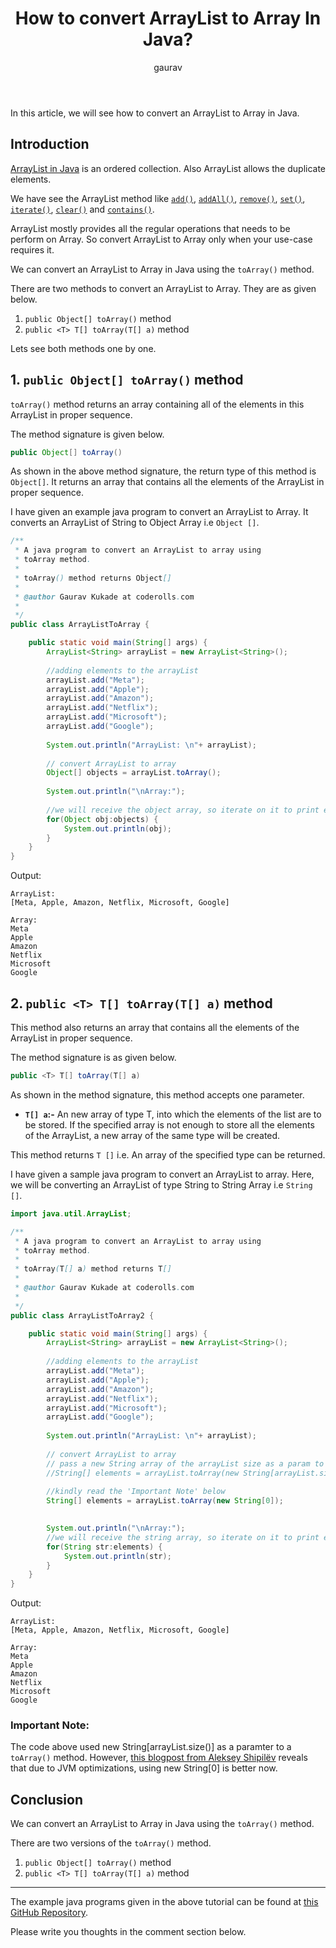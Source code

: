 ﻿---
layout: post
title: "How to convert ArrayList to Array In Java?"
author: gaurav
categories: [Collections, ArrayList]
description: "In this article, we will see how to convert an ArrayList to Array in Java."
---
In this article, we will see how to convert an ArrayList to Array in Java.

## Introduction

[ArrayList in Java](https://coderolls.com/arraylist-in-java/) is an ordered collection. Also ArrayList allows the duplicate elements.

We have see the ArrayList method like [`add()`](https://coderolls.com/add-element-in-arraylist/), [`addAll()`](http://https//coderolls.com/arraylist-addall-method-in-java/), [`remove()`](https://coderolls.com/remove-element-from-arraylist/), [`set()`](https://coderolls.com/change-element-in-arraylist/), [`iterate()`](http://coderolls.com/iterating-the-arraylist-in-java/), [`clear()`](http://coderolls.com/arraylist-clear-method-in-java/) and [`contains()`](http://coderolls.com/arraylist-contains-method).

ArrayList mostly provides all the regular operations that needs to be perform on Array. So convert ArrayList to Array only when your use-case requires it.

We can convert an ArrayList to Array in Java using the `toArray()` method. 

There are two methods to convert an ArrayList to Array. They are as given below.

1. `public Object[] toArray()` method
2. `public <T> T[] toArray(T[] a)` method

Lets see both methods one by one.

## 1. `public Object[] toArray()` method

`toArray()` method returns an array containing all of the elements in this ArrayList in proper sequence.

The method signature is given below.

```java
public Object[] toArray()
```

As shown in the above method signature, the return type of this method is `Object[]`. It returns an array that contains all the elements of the ArrayList in proper sequence.

I have given an example java program to convert an ArrayList to Array. It converts an ArrayList of String to Object Array i.e `Object []`.

```java
/**
 * A java program to convert an ArrayList to array using
 * toArray method.
 * 
 * toArray() method returns Object[]
 * 
 * @author Gaurav Kukade at coderolls.com
 *
 */
public class ArrayListToArray {

	public static void main(String[] args) {
		ArrayList<String> arrayList = new ArrayList<String>();
		
		//adding elements to the arrayList
		arrayList.add("Meta");
		arrayList.add("Apple");
		arrayList.add("Amazon");
		arrayList.add("Netflix");
		arrayList.add("Microsoft");
		arrayList.add("Google");
		
		System.out.println("ArrayList: \n"+ arrayList);
		
		// convert ArrayList to array
		Object[] objects = arrayList.toArray();
		
		System.out.println("\nArray:");
		
		//we will receive the object array, so iterate on it to print each element
		for(Object obj:objects) {
			System.out.println(obj);
		}
	}
}
```
Output:
```
ArrayList: 
[Meta, Apple, Amazon, Netflix, Microsoft, Google]

Array:
Meta
Apple
Amazon
Netflix
Microsoft
Google
```
## 2. `public <T> T[] toArray(T[] a)` method

This method also returns an array that contains all the elements of the ArrayList in proper sequence.

The method signature is as given below.

```java
public <T> T[] toArray(T[] a)
```

As shown in the method signature, this method accepts one parameter.

 - **`T[] a`:-** An new array of type T, into which the elements of the list are to be stored. If the specified array is not enough to store all the elements of the ArrayList, a new array of the same type will be created.

This method returns `T []` i.e. An array of the specified type can be returned.

I have given a sample java program to convert an ArrayList to array. Here, we will be converting an ArrayList of type String to String Array i.e `String []`.

```java
import java.util.ArrayList;

/**
 * A java program to convert an ArrayList to array using
 * toArray method.
 * 
 * toArray(T[] a) method returns T[]
 * 
 * @author Gaurav Kukade at coderolls.com
 *
 */
public class ArrayListToArray2 {

	public static void main(String[] args) {
		ArrayList<String> arrayList = new ArrayList<String>();
		
		//adding elements to the arrayList
		arrayList.add("Meta");
		arrayList.add("Apple");
		arrayList.add("Amazon");
		arrayList.add("Netflix");
		arrayList.add("Microsoft");
		arrayList.add("Google");
		
		System.out.println("ArrayList: \n"+ arrayList);
		
		// convert ArrayList to array
		// pass a new String array of the arrayList size as a param to toArray
		//String[] elements = arrayList.toArray(new String[arrayList.size()]);
		
		//kindly read the 'Important Note' below
		String[] elements = arrayList.toArray(new String[0]);

		
		System.out.println("\nArray:");
		//we will receive the string array, so iterate on it to print each element
		for(String str:elements) {
			System.out.println(str);
		}
	}
}
```
Output:
```
ArrayList: 
[Meta, Apple, Amazon, Netflix, Microsoft, Google]

Array:
Meta
Apple
Amazon
Netflix
Microsoft
Google
```

### Important Note:

The code above used new String[arrayList.size()] as a paramter to a `toArray()` method. However, [this blogpost from Aleksey Shipilёv](https://shipilev.net/blog/2016/arrays-wisdom-ancients/) reveals that due to JVM optimizations, using new String[0] is better now. 


## Conclusion

We can convert an ArrayList to Array in Java using the `toArray()` method.

There are two versions of the `toArray()` method.

1. `public Object[] toArray()` method
2. `public <T> T[] toArray(T[] a)` method

---

The example java programs given in the above tutorial can be found at [this GitHub Repository](https://github.com/coderolls/blogpost-coding-examples/tree/main/collections/arraylist/convert-arraylist-to-array).

Please write you thoughts in the comment section below.
